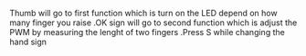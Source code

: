 Thumb will go to first function which is turn on the LED depend on how many finger you raise
.OK sign will go to second function which is adjust the PWM by measuring the lenght of two fingers
.Press S while changing the hand sign
